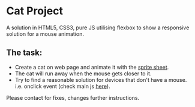 <h1>Cat Project</h1>

<p>A solution in HTML5, CSS3, pure JS utilising flexbox to show a responsive solution for a mouse animation.</p>

<h2>The task:</h2>

<ul>
<li>Create a cat on web page and animate it with the <a href="https://github.com/fabianfranklinhuffstead/catproject/blob/master/img/cat.png">sprite sheet</a>.</li>
<img href="https://github.com/fabianfranklinhuffstead/catproject/blob/master/img/cat.png"/>
<li>The cat will run away when the mouse gets closer to it.</li>
<li>Try to find a reasonable solution for devices that don't have a mouse. i.e. onclick event (check main js <a href="https://github.com/fabianfranklinhuffstead/catproject/tree/master/js">here</a>).</li>
</ul>

<p>Please contact for fixes, changes further instructions.</p>
